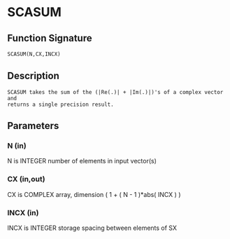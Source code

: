 # SCASUM

## Function Signature

```fortran
SCASUM(N,CX,INCX)
```

## Description


    SCASUM takes the sum of the (|Re(.)| + |Im(.)|)'s of a complex vector and
    returns a single precision result.

## Parameters

### N (in)

N is INTEGER number of elements in input vector(s)

### CX (in,out)

CX is COMPLEX array, dimension ( 1 + ( N - 1 )*abs( INCX ) )

### INCX (in)

INCX is INTEGER storage spacing between elements of SX

